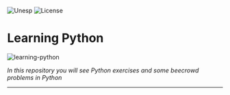 ![Unesp](https://img.shields.io/badge/BCC-UNESP-Bauru.svg)
![License](https://img.shields.io/badge/Code%20License-MIT-blue.svg)

# Learning Python

![learning-python](https://socialify.git.ci/analaraagarcia/learning-python/image?font=Source%20Code%20Pro&language=1&name=1&owner=1&pattern=Brick%20Wall&theme=Dark)

_In this repository you will see Python exercises and some beecrowd problems in Python_

---
